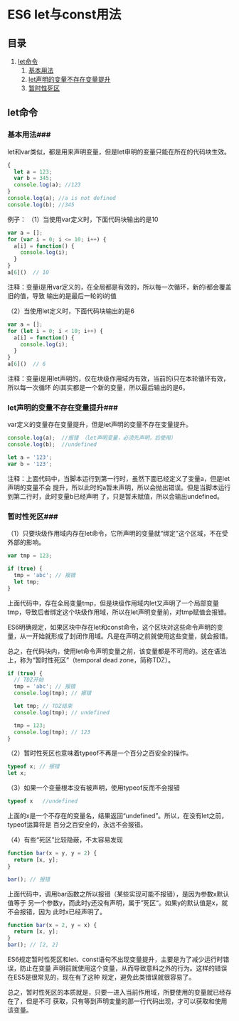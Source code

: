# ES6 let与const用法 #

## 目录 ##

1. [let命令](#href1)
   1. [基本用法](#href1-1)
   2. [let声明的变量不存在变量提升](#href1-2)
   3. [暂时性死区](#href1-3)

## <a name='href1'>let命令</a> ##

### <a name='href1-1'>基本用法</a>###

let和var类似，都是用来声明变量，但是let申明的变量只能在所在的代码块生效。

```js
{
  let a = 123;
  var b = 345;
  console.log(a); //123
}
console.log(a); //a is not defined
console.log(b); //345
```

例子：
（1）当使用var定义时，下面代码块输出的是10

```js
var a = [];
for (var i = 0; i <= 10; i++) {
  a[i] = function() {
    console.log(i);
  }
}
a[6]()  // 10
```
注释：变量i是用var定义的，在全局都是有效的，所以每一次循环，新的i都会覆盖旧的值，导致
输出的是最后一轮的i的值

（2）当使用let定义时，下面代码块输出的是6

```js
var a = [];
for (let i = 0; i < 10; i++) {
  a[i] = function() {
    console.log(i);
  }
}
a[6]()  // 6
```
注释：变量i是用let声明的，仅在块级作用域内有效，当前的i只在本轮循环有效，所以每一次循环
的i其实都是一个新的变量，所以最后输出的是6。


### <a name='href1-2'>let声明的变量不存在变量提升</a>###
var定义的变量存在变量提升，但是let声明的变量不存在变量提升。

```js
console.log(a);  //报错 （let声明变量，必须先声明，后使用）
console.log(b);  //undefined

let a = '123';
var b = '123';
```
注释：上面代码中，当脚本运行到第一行时，虽然下面已经定义了变量a，但是let声明的变量不会
提升，所以此时的a暂未声明，所以会抛出错误。但是当脚本运行到第二行时，此时变量b已经声明
了，只是暂未赋值，所以会输出undefined。

### <a name='href1-3'>暂时性死区</a>###

（1）只要块级作用域内存在let命令，它所声明的变量就“绑定”这个区域，不在受外部的影响。

```js
var tmp = 123;

if (true) {
  tmp = 'abc'; // 报错
  let tmp;
}
```

上面代码中，存在全局变量tmp，但是块级作用域内let又声明了一个局部变量tmp，导致后者绑定这个块级作用域，所以在let声明变量前，对tmp赋值会报错。

ES6明确规定，如果区块中存在let和const命令，这个区块对这些命令声明的变量，从一开始就形成了封闭作用域。凡是在声明之前就使用这些变量，就会报错。

总之，在代码块内，使用let命令声明变量之前，该变量都是不可用的。这在语法上，称为“暂时性死区”（temporal dead zone，简称TDZ）。

```js
if (true) {
  // TDZ开始
  tmp = 'abc'; // 报错
  console.log(tmp); // 报错

  let tmp; // TDZ结束
  console.log(tmp); // undefined

  tmp = 123;
  console.log(tmp); // 123
}
```
（2）暂时性死区也意味着typeof不再是一个百分之百安全的操作。

```js
typeof x; // 报错
let x;
```

（3）如果一个变量根本没有被声明，使用typeof反而不会报错

```js
typeof x   //undefined
```
上面的x是一个不存在的变量名，结果返回“undefined”。所以，在没有let之前，typeof运算符是
百分之百安全的，永远不会报错。

（4）有些“死区”比较隐蔽，不太容易发现
```js
function bar(x = y, y = 2) {
  return [x, y];
}

bar(); // 报错
```
上面代码中，调用bar函数之所以报错（某些实现可能不报错），是因为参数x默认值等于
另一个参数y，而此时y还没有声明，属于”死区“。如果y的默认值是x，就不会报错，因为
此时x已经声明了。

```js
function bar(x = 2, y = x) {
  return [x, y];
}
bar(); // [2, 2]
```

ES6规定暂时性死区和let、const语句不出现变量提升，主要是为了减少运行时错误，防止在变量
声明前就使用这个变量，从而导致意料之外的行为。这样的错误在ES5是很常见的，现在有了这种
规定，避免此类错误就很容易了。

总之，暂时性死区的本质就是，只要一进入当前作用域，所要使用的变量就已经存在了，但是不可
获取，只有等到声明变量的那一行代码出现，才可以获取和使用该变量。
